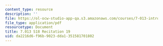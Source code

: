 ```yaml
---
content_type: resource
description: ''
file: https://ol-ocw-studio-app-qa.s3.amazonaws.com/courses/7-013-introductory-biology-spring-2018/da2216d6f96b9023dda1351581701802_MIT7_013s18R19Q.pdf
file_type: application/pdf
resourcetype: Document
title: 7.013 S18 Recitation 19
uid: da2216d6-f96b-9023-dda1-351581701802
---
```

